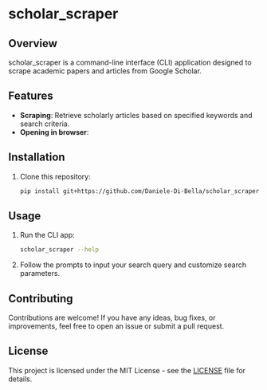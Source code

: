 # scholar_scraper

## Overview

scholar_scraper is a command-line interface (CLI) application designed to scrape academic papers and articles 
from Google Scholar. 

## Features

- **Scraping**: Retrieve scholarly articles based on specified keywords and search criteria.
- **Opening in browser**: 

## Installation

1. Clone this repository:

   ```bash
   pip install git+https://github.com/Daniele-Di-Bella/scholar_scraper.git
   ```

## Usage

1. Run the CLI app:

   ```bash
   scholar_scraper --help
   ```

2. Follow the prompts to input your search query and customize search parameters.

## Contributing

Contributions are welcome! If you have any ideas, bug fixes, or improvements, feel free to open an issue or submit a pull request.

## License

This project is licensed under the MIT License - see the [LICENSE](LICENSE) file for details.
